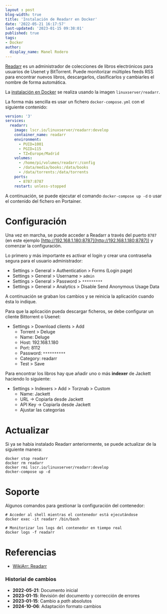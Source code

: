 ```yaml
---
layout : post
blog-width: true
title: 'Instalación de Readarr en Docker'
date: '2022-05-21 16:17:57'
last-updated: '2023-01-15 09:38:01'
published: true
tags:
- Docker
author:
  display_name: Manel Rodero
---
```


[Readarr](https://readarr.com/) es un administrador de colecciones de libros electrónicos para usuarios de Usenet y BitTorrent. Puede monitorizar múltiples feeds RSS para encontrar nuevos libros, descargarlos, clasificarlos y cambiarles el nombre de forma automática.

La [instalación en Docker](https://hub.docker.com/r/linuxserver/readarr) se realiza usando la imagen `linuxserver/readarr`.

La forma más sencilla es usar un fichero `docker-compose.yml` con el siguiente contenido:

```yaml
version: '3'
services:
  readarr:
    image: lscr.io/linuxserver/readarr:develop
    container_name: readarr
    environment:
      - PUID=1001
      - PGID=115
      - TZ=Europe/Madrid
    volumes:
      - /home/pi/volumes/readarr:/config
      - /data/media/books:/data/books
      - /data/torrents:/data/torrents
    ports:
      - 8787:8787
    restart: unless-stopped
```

A continuación, se puede ejecutar el comando `docker-compose up -d` o usar el contenido del fichero en Portainer.

# Configuración

Una vez en marcha, se puede acceder a Readarr a través del puerto `8787` (en este ejemplo [http://192.168.1.180:8787](http://192.168.1.180:8787)) y comenzar la configuración.

Lo primero y más importante es activar el login y crear una contraseña segura para el usuario administrador:

* Settings > General > Authentication > Forms (Login page)
* Settings > General > Username > `admin`
* Settings > General > Password > `*********`
* Settings > General > Analytics > Disable Send Anonymous Usage Data

A continuación se graban los cambios y se reinicia la aplicación cuando ésta lo indique.

Para que la aplicación pueda descargar ficheros, se debe configurar un cliente Bittorrent o Usenet:

* Settings > Download clients > Add
  * Torrent > Deluge
  * Name: Deluge
  * Host: 192.168.1.180
  * Port: 8112
  * Password: `**********`
  * Category: readarr
  * Test > Save

Para encontrar los libros hay que añadir uno o más **indexer** de Jackett haciendo lo siguiente:

* Settings > Indexers > Add > Torznab > Custom
  * Name: Jackett
  * URL &rarr; Copiarla desde Jackett
  * API Key &rarr; Copiarla desde Jackett
  * Ajustar las categorías

# Actualizar

Si ya se había instalado Readarr anteriormente, se puede actualizar de la siguiente manera:

```
docker stop readarr
docker rm readarr
docker rmi lscr.io/linuxserver/readarr:develop
docker-compose up -d
```

# Soporte

Algunos comandos para gestionar la configuración del contenedor:

```
# Acceder al shell mientras el contenedor está ejecutándose
docker exec -it readarr /bin/bash

# Monitorizar los logs del contenedor en tiempo real
docker logs -f readarr
```

# Referencias

* [WikiArr: Readarr](https://wiki.servarr.com/en/readarr)

### Historial de cambios

* **2022-05-21**: Documento inicial
* **2023-01-15**: Revisión del documento y corrección de errores
* **2023-01-15**: Cambio a _path_ absolutos
* **2024-10-06**: Adaptación formato cambios